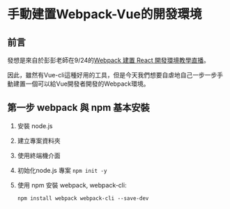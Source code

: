 # 手動建置Webpack-Vue的開發環境

## 前言

發想是來自於彭彭老師在9/24的[Webpack 建置 React 開發環境教學直播](https://youtu.be/YN2hwa4_ins)。

因此，雖然有Vue-cli這種好用的工具，但是今天我們想要自虐地自己一步一步手動建置一個可以給Vue開發者開發的Webpack環境。


## 第一步 webpack 與 npm 基本安裝

1. 安裝 node.js
2. 建立專案資料夾
3. 使用終端機介面
4. 初始化node.js 專案 `npm init -y`
5. 使用 npm 安裝 webpack, webpack-cli:
	
	` npm install webpack webpack-cli --save-dev `